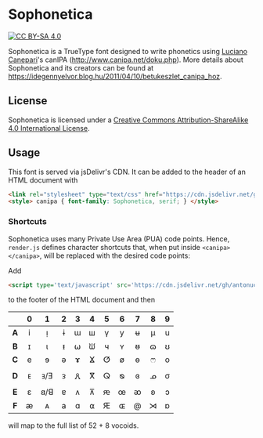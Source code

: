 # Sophonetica

[![CC BY-SA 4.0][cc-by-sa-shield]][cc-by-sa]

Sophonetica is a TrueType font designed to write phonetics using [Luciano Canepari](https://en.wikipedia.org/wiki/Luciano_Canepari)'s canIPA (http://www.canipa.net/doku.php). More details about Sophonetica and its creators can be found at https://idegennyelvor.blog.hu/2011/04/10/betukeszlet_canipa_hoz.

## License

Sophonetica is licensed under a [Creative Commons Attribution-ShareAlike 4.0 International License][cc-by-sa].

## Usage

This font is served via jsDelivr's CDN. It can be added to the header of an HTML document with
```html
<link rel="stylesheet" type="text/css" href="https://cdn.jsdelivr.net/gh/antonuccig/Sophonetica/font.css">
<style> canipa { font-family: Sophonetica, serif; } </style>
```

### Shortcuts

Sophonetica uses many Private Use Area (PUA) code points. Hence, `render.js` defines character shortcuts that, when put inside `<canipa></canipa>`, will be replaced with the desired code points:

Add

```html
<script type='text/javascript' src='https://cdn.jsdelivr.net/gh/antonuccig/Sophonetica/render.js'></script>
```

to the footer of the HTML document and then

|     |  0  |  1  |  2  |  3  |  4  |  5  |  6  |  7  |  8  |  9  |
|:---:|:---:|:---:|:---:|:---:|:---:|:---:|:---:|:---:|:---:|:---:|
|**A**|  i  |  ᴉ  |  ɨ  |  ɯ  |  ш  |  ү  |  y  |  ʉ  |  μ  |  u  |
|**B**|  ɪ  |  ι  |  ᵻ  |  ⍵  |  ᙎ  |  ч  |  ʏ  |  ᵿ  |  ɷ  |  ʊ  |
|**C**|  e  |  ɘ  |  ə  |  ɤ  |  ⴴ  |  ⵚ  |  ø  |  ɵ  |  ෆ  |  o  |
|**D**|  ᴇ  | ⱻ/Ǝ |  ᴈ  |  🜶  |  ⴳ  |  ⵕ  |  ᴓ  |  ɞ  |  ᓄ  |  σ  |
|**E**|  ɛ  | 𐐺/ꓭ |  ɐ  |  ᴧ  |  ⊼  |  ԙ  |  œ  |  ᴔ  |  ʚ  |  ɔ  |
|**F**|  æ  |  ᴀ  |  a  |  ɑ  |  ⍺  |  Ԙ  |  ɶ  |  @  |  ⋊  |  ɒ  |

will map to the full list of 52 + 8 vocoids.

[cc-by-sa]: http://creativecommons.org/licenses/by-sa/4.0/
[cc-by-sa-shield]: https://img.shields.io/badge/License-CC%20BY--SA%204.0-lightgrey.svg

